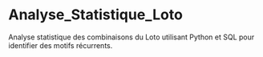 # Analyse_Statistique_Loto
Analyse statistique des combinaisons du Loto utilisant Python et SQL pour identifier des motifs récurrents.
